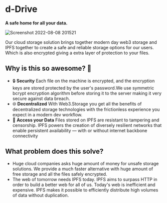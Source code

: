# d-Drive
**A safe home for all your data.**


![Screenshot 2022-08-08 201521](https://user-images.githubusercontent.com/91585064/183570575-d9606617-8786-4cbc-b202-74f6a67dbfd9.png)

Our cloud storage solution brings together modern day web3 storage and IPFS together to create a safe and reliable storage options for our users. Which is also encrypted giving a extra layer of protection to your files.

## Why is this so awesome? 🤩
* 🔒 **Security** Each file on the machine is encrypted, and the encryption keys are stored protected by the user's password.We use symmetric bcrypt encryption algorithm before storing it to the server making it very secure against data breach.
* 🌐 **Decentralized** With Web3.Storage you get all the benefits of decentralized storage technologies with the frictionless experience you expect in a modern dev workflow.
* 📁 **Access your Data** Files stored on IPFS are resistant to tampering and censorship. IPFS powers the creation of diversely resilient networks that enable persistent availability — with or without internet backbone connectivity

## What problem does this solve?
* Huge cloud companies asks huge amount of money for unsafe storage solutions. We provide a much faster alternative with huge amount of free storage and all the files safely encrypted.
* The web of tomorrow needs IPFS today. IPFS aims to surpass HTTP in order to build a better web for all of us. Today's web is inefficient and expensive. IPFS makes it possible to efficiently distribute high volumes of data without duplication.


